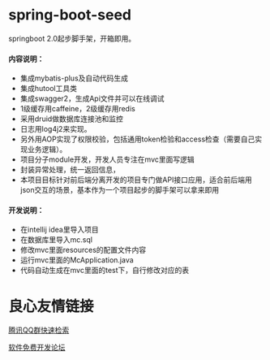 # spring-boot-seed
springboot 2.0起步脚手架，开箱即用。

#### 内容说明：
- 集成mybatis-plus及自动代码生成
- 集成hutool工具类
- 集成swagger2，生成Api文件并可以在线调试
- 1级缓存用caffeine，2级缓存用redis
- 采用druid做数据库连接池和监控
- 日志用log4j2来实现。
- 另外用AOP实现了权限校验，包括通用token检验和access检查（需要自己实现业务逻辑）。
- 项目分子module开发，开发人员专注在mvc里面写逻辑
- 封装异常处理，统一返回信息，
- 本项目目标针对前后端分离开发的项目专门做API接口应用，适合前后端用json交互的场景，基本作为一个项目起步的脚手架可以拿来即用

#### 开发说明：
- 在intellij idea里导入项目
- 在数据库里导入mc.sql
- 修改mvc里面resources的配置文件内容
- 运行mvc里面的McApplication.java
- 代码自动生成在mvc里面的test下，自行修改对应的表

 # 良心友情链接

[腾讯QQ群快速检索](http://u.720life.cn/s/8cf73f7c)

[软件免费开发论坛](http://u.720life.cn/s/bbb01dc0)